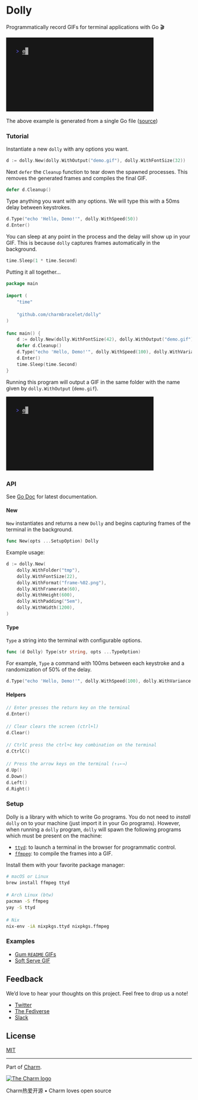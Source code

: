 # Dolly

Programmatically record GIFs for terminal applications with Go 🎬

<img width="400" src="./demo.gif" alt="Automatic GIF recording" />

The above example is generated from a single Go file ([source](./examples/demo/main.go))

### Tutorial

Instantiate a new `dolly` with any options you want.

```go
d := dolly.New(dolly.WithOutput("demo.gif"), dolly.WithFontSize(32))
```

Next `defer` the `Cleanup` function to tear down the spawned processes. This removes the generated frames and compiles the final GIF.

```go
defer d.Cleanup()
```

Type anything you want with any options. We will type this with a 50ms delay between keystrokes.

```go
d.Type("echo 'Hello, Demo!'", dolly.WithSpeed(50))
d.Enter()
```

You can sleep at any point in the process and the delay will show up in your GIF. This is because `dolly` captures frames automatically in the background.

```go
time.Sleep(1 * time.Second)
```

Putting it all together...

```go
package main

import (
	"time"

	"github.com/charmbracelet/dolly"
)

func main() {
	d := dolly.New(dolly.WithFontSize(42), dolly.WithOutput("demo.gif"))
	defer d.Cleanup()
	d.Type("echo 'Hello, Demo!'", dolly.WithSpeed(100), dolly.WithVariance(0.5))
	d.Enter()
	time.Sleep(time.Second)
}
```

Running this program will output a GIF in the same folder with the name given by `dolly.WithOutput` (`demo.gif`).

<img width="400" src="./demo.gif" alt="Automatic GIF recording" />

### API

See [Go Doc](https://pkg.go.dev/github.com/charmbracelet/dolly) for latest documentation.

#### New

`New` instantiates and returns a new `Dolly` and begins capturing frames of the terminal in the background.

```go
func New(opts ...SetupOption) Dolly
```

Example usage:

```go
d := dolly.New(
	dolly.WithFolder("tmp"),
	dolly.WithFontSize(22),
	dolly.WithFormat("frame-%02.png"),
	dolly.WithFramerate(60),
	dolly.WithHeight(600),
	dolly.WithPadding("5em"),
	dolly.WithWidth(1200),
)
```

#### Type

`Type` a string into the terminal with configurable options.

```go
func (d Dolly) Type(str string, opts ...TypeOption)
```

For example, `Type` a command with 100ms between each keystroke and a randomization of 50% of the delay.

```go
d.Type("echo 'Hello, Demo!'", dolly.WithSpeed(100), dolly.WithVariance(0.5))
```

#### Helpers

```go
// Enter presses the return key on the terminal
d.Enter()

// Clear clears the screen (ctrl+l)
d.Clear()

// CtrlC press the ctrl+c key combination on the terminal
d.CtrlC()

// Press the arrow keys on the terminal (↑↓←→)
d.Up()
d.Down()
d.Left()
d.Right()
```

### Setup

Dolly is a library with which to write Go programs.
You do not need to _install_ `dolly` on to your machine (just import it in your Go programs).
However, when running a `dolly` program, `dolly` will spawn the following programs which must be present on the machine:

* [`ttyd`](https://github.com/tsl0922/ttyd): to launch a terminal in the browser for programmatic control.
* [`ffmpeg`](https://github.com/ffmpeg/ffmpeg): to compile the frames into a GIF.

Install them with your favorite package manager:

```bash
# macOS or Linux
brew install ffmpeg ttyd

# Arch Linux (btw)
pacman -S ffmpeg
yay -S ttyd

# Nix
nix-env -iA nixpkgs.ttyd nixpkgs.ffmpeg
```

### Examples

* [Gum `README` GIFs](./examples/gum)
* [Soft Serve GIF](./examples/soft-serve)

## Feedback

We’d love to hear your thoughts on this project. Feel free to drop us a note!

* [Twitter](https://twitter.com/charmcli)
* [The Fediverse](https://mastodon.technology/@charm)
* [Slack](https://charm.sh/slack)

## License

[MIT](https://github.com/charmbracelet/dolly/raw/main/LICENSE)

---

Part of [Charm](https://charm.sh).

<a href="https://charm.sh/"><img alt="The Charm logo" src="https://stuff.charm.sh/charm-badge.jpg" width="400" /></a>

Charm热爱开源 • Charm loves open source
